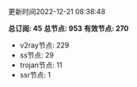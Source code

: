 更新时间2022-12-21 08:38:48

**总订阅: 45**
**总节点: 953**
**有效节点: 270**
- v2ray节点: 229
- ss节点: 29
- trojan节点: 11
- ssr节点: 1
